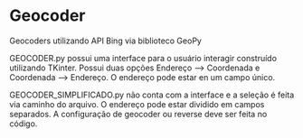 # Geocoder
Geocoders utilizando API Bing via biblioteco GeoPy

GEOCODER.py possui uma interface para o usuário interagir construído utilizando TKinter. Possui duas opções Endereço --> Coordenada e Coordenada --> Endereço. O endereço pode estar en um campo único.

GEOCODER_SIMPLIFICADO.py não conta com a interface e a seleção é feita via caminho do arquivo. O endereço pode estar dividido em campos separados. A configuração de geocoder ou reverse deve ser feita no código.


